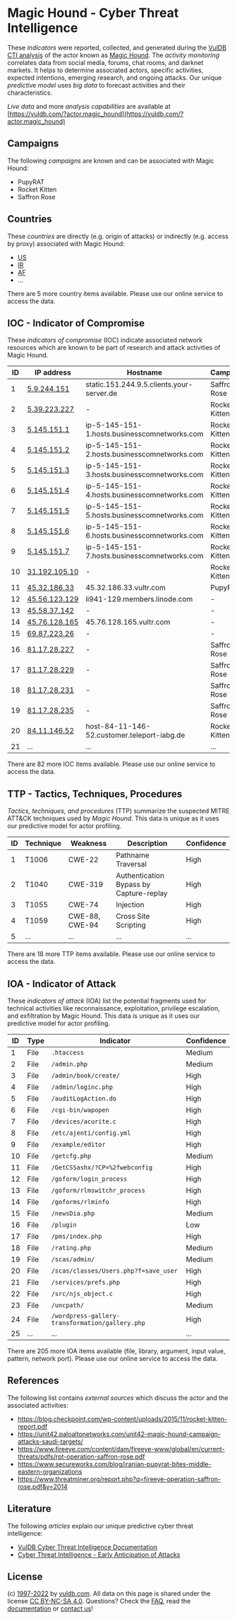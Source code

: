 # Magic Hound - Cyber Threat Intelligence

These _indicators_ were reported, collected, and generated during the [VulDB CTI analysis](https://vuldb.com/?kb.cti) of the actor known as [Magic Hound](https://vuldb.com/?actor.magic_hound). The _activity monitoring_ correlates data from social media, forums, chat rooms, and darknet markets. It helps to determine associated actors, specific activities, expected intentions, emerging research, and ongoing attacks. Our unique _predictive model_ uses _big data_ to forecast activities and their characteristics.

_Live data_ and more _analysis capabilities_ are available at [https://vuldb.com/?actor.magic_hound](https://vuldb.com/?actor.magic_hound)

## Campaigns

The following _campaigns_ are known and can be associated with Magic Hound:

* PupyRAT
* Rocket Kitten
* Saffron Rose

## Countries

These _countries_ are directly (e.g. origin of attacks) or indirectly (e.g. access by proxy) associated with Magic Hound:

* [US](https://vuldb.com/?country.us)
* [IR](https://vuldb.com/?country.ir)
* [AF](https://vuldb.com/?country.af)
* ...

There are 5 more country items available. Please use our online service to access the data.

## IOC - Indicator of Compromise

These _indicators of compromise_ (IOC) indicate associated network resources which are known to be part of research and attack activities of Magic Hound.

ID | IP address | Hostname | Campaign | Confidence
-- | ---------- | -------- | -------- | ----------
1 | [5.9.244.151](https://vuldb.com/?ip.5.9.244.151) | static.151.244.9.5.clients.your-server.de | Saffron Rose | High
2 | [5.39.223.227](https://vuldb.com/?ip.5.39.223.227) | - | Rocket Kitten | High
3 | [5.145.151.1](https://vuldb.com/?ip.5.145.151.1) | ip-5-145-151-1.hosts.businesscomnetworks.com | Rocket Kitten | High
4 | [5.145.151.2](https://vuldb.com/?ip.5.145.151.2) | ip-5-145-151-2.hosts.businesscomnetworks.com | Rocket Kitten | High
5 | [5.145.151.3](https://vuldb.com/?ip.5.145.151.3) | ip-5-145-151-3.hosts.businesscomnetworks.com | Rocket Kitten | High
6 | [5.145.151.4](https://vuldb.com/?ip.5.145.151.4) | ip-5-145-151-4.hosts.businesscomnetworks.com | Rocket Kitten | High
7 | [5.145.151.5](https://vuldb.com/?ip.5.145.151.5) | ip-5-145-151-5.hosts.businesscomnetworks.com | Rocket Kitten | High
8 | [5.145.151.6](https://vuldb.com/?ip.5.145.151.6) | ip-5-145-151-6.hosts.businesscomnetworks.com | Rocket Kitten | High
9 | [5.145.151.7](https://vuldb.com/?ip.5.145.151.7) | ip-5-145-151-7.hosts.businesscomnetworks.com | Rocket Kitten | High
10 | [31.192.105.10](https://vuldb.com/?ip.31.192.105.10) | - | Rocket Kitten | High
11 | [45.32.186.33](https://vuldb.com/?ip.45.32.186.33) | 45.32.186.33.vultr.com | PupyRAT | Medium
12 | [45.56.123.129](https://vuldb.com/?ip.45.56.123.129) | li941-129.members.linode.com | - | High
13 | [45.58.37.142](https://vuldb.com/?ip.45.58.37.142) | - | - | High
14 | [45.76.128.165](https://vuldb.com/?ip.45.76.128.165) | 45.76.128.165.vultr.com | - | Medium
15 | [69.87.223.26](https://vuldb.com/?ip.69.87.223.26) | - | - | High
16 | [81.17.28.227](https://vuldb.com/?ip.81.17.28.227) | - | Saffron Rose | High
17 | [81.17.28.229](https://vuldb.com/?ip.81.17.28.229) | - | Saffron Rose | High
18 | [81.17.28.231](https://vuldb.com/?ip.81.17.28.231) | - | Saffron Rose | High
19 | [81.17.28.235](https://vuldb.com/?ip.81.17.28.235) | - | Saffron Rose | High
20 | [84.11.146.52](https://vuldb.com/?ip.84.11.146.52) | host-84-11-146-52.customer.teleport-iabg.de | Rocket Kitten | High
21 | ... | ... | ... | ...

There are 82 more IOC items available. Please use our online service to access the data.

## TTP - Tactics, Techniques, Procedures

_Tactics, techniques, and procedures_ (TTP) summarize the suspected MITRE ATT&CK techniques used by _Magic Hound_. This data is unique as it uses our predictive model for actor profiling.

ID | Technique | Weakness | Description | Confidence
-- | --------- | -------- | ----------- | ----------
1 | T1006 | CWE-22 | Pathname Traversal | High
2 | T1040 | CWE-319 | Authentication Bypass by Capture-replay | High
3 | T1055 | CWE-74 | Injection | High
4 | T1059 | CWE-88, CWE-94 | Cross Site Scripting | High
5 | ... | ... | ... | ...

There are 18 more TTP items available. Please use our online service to access the data.

## IOA - Indicator of Attack

These _indicators of attack_ (IOA) list the potential fragments used for technical activities like reconnaissance, exploitation, privilege escalation, and exfiltration by Magic Hound. This data is unique as it uses our predictive model for actor profiling.

ID | Type | Indicator | Confidence
-- | ---- | --------- | ----------
1 | File | `.htaccess` | Medium
2 | File | `/admin.php` | Medium
3 | File | `/admin/book/create/` | High
4 | File | `/admin/loginc.php` | High
5 | File | `/auditLogAction.do` | High
6 | File | `/cgi-bin/wapopen` | High
7 | File | `/devices/acurite.c` | High
8 | File | `/etc/ajenti/config.yml` | High
9 | File | `/example/editor` | High
10 | File | `/getcfg.php` | Medium
11 | File | `/GetCSSashx/?CP=%2fwebconfig` | High
12 | File | `/goform/login_process` | High
13 | File | `/goform/rlmswitchr_process` | High
14 | File | `/goforms/rlminfo` | High
15 | File | `/newsDia.php` | Medium
16 | File | `/plugin` | Low
17 | File | `/pms/index.php` | High
18 | File | `/rating.php` | Medium
19 | File | `/scas/admin/` | Medium
20 | File | `/scas/classes/Users.php?f=save_user` | High
21 | File | `/services/prefs.php` | High
22 | File | `/src/njs_object.c` | High
23 | File | `/uncpath/` | Medium
24 | File | `/wordpress-gallery-transformation/gallery.php` | High
25 | ... | ... | ...

There are 205 more IOA items available (file, library, argument, input value, pattern, network port). Please use our online service to access the data.

## References

The following list contains _external sources_ which discuss the actor and the associated activities:

* https://blog.checkpoint.com/wp-content/uploads/2015/11/rocket-kitten-report.pdf
* https://unit42.paloaltonetworks.com/unit42-magic-hound-campaign-attacks-saudi-targets/
* https://www.fireeye.com/content/dam/fireeye-www/global/en/current-threats/pdfs/rpt-operation-saffron-rose.pdf
* https://www.secureworks.com/blog/iranian-pupyrat-bites-middle-eastern-organizations
* https://www.threatminer.org/report.php?q=fireeye-operation-saffron-rose.pdf&y=2014

## Literature

The following _articles_ explain our unique predictive cyber threat intelligence:

* [VulDB Cyber Threat Intelligence Documentation](https://vuldb.com/?kb.cti)
* [Cyber Threat Intelligence - Early Anticipation of Attacks](https://www.scip.ch/en/?labs.20201022)

## License

(c) [1997-2022](https://vuldb.com/?kb.changelog) by [vuldb.com](https://vuldb.com/?kb.about). All data on this page is shared under the license [CC BY-NC-SA 4.0](https://creativecommons.org/licenses/by-nc-sa/4.0/). Questions? Check the [FAQ](https://vuldb.com/?kb.faq), read the [documentation](https://vuldb.com/?kb) or [contact us](https://vuldb.com/?contact)!
